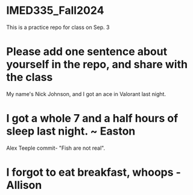 # IMED335_Fall2024
This is a practice repo for class on Sep. 3

# Please add one sentence about yourself in the repo, and share with the class


My name's Nick Johnson, and I got an ace in Valorant last night.






# I got a whole 7 and a half hours of sleep last night. ~ Easton



Alex Teeple commit- "Fish are not real".




# I forgot to eat breakfast, whoops - Allison